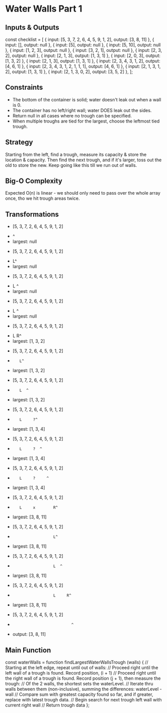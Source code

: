 # Water Walls Part 1

## Inputs & Outputs
const checklist = [
  { input: [5, 3, 7, 2, 6, 4, 5, 9, 1, 2], output: [3, 8, 11] },
  { input: [], output: null },
  { input: [5], output: null },
  { input: [5, 10], output: null },
  { input: [1, 2, 3], output: null },
  { input: [3, 2, 1], output: null },
  { input: [2, 3, 2], output: null },
  { input: [2, 1, 3], output: [1, 3, 1] },
  { input: [2, 0, 3], output: [1, 3, 2] },
  { input: [2, 1, 3], output: [1, 3, 1] },
  { input: [2, 3, 4, 3, 1, 2], output: [4, 6, 1] },
  { input: [2, 3, 4, 3, 1, 2, 1, 1, 1], output: [4, 6, 1] },
  { input: [2, 1, 3, 1, 2], output: [1, 3, 1] },
  { input: [2, 1, 3, 0, 2], output: [3, 5, 2] },
];

## Constraints
* The bottom of the container is solid; water doesn't leak out when a wall is 0.
* The container has no left/right wall; water DOES leak out the sides.
* Return null in all cases where no trough can be specified.
* When multiple troughs are tied for the largest, choose the leftmost tied trough.

## Strategy
Starting from the left, find a trough, measure its capacity & store the location & capacity.
Then find the next trough, and if it's larger, toss out the old to store the new.
Keep going like this till we run out of walls.

## Big-O Complexity
Expected O(n) is linear - we should only need to pass over the whole array once, tho we hit trough areas twice.

## Transformations
* [5, 3, 7, 2, 6, 4, 5, 9, 1, 2]
- ^
- largest: null
* [5, 3, 7, 2, 6, 4, 5, 9, 1, 2]
- L^
- largest: null
* [5, 3, 7, 2, 6, 4, 5, 9, 1, 2]
-  L  ^
- largest: null
* [5, 3, 7, 2, 6, 4, 5, 9, 1, 2]
-  L     ^
- largest: null
* [5, 3, 7, 2, 6, 4, 5, 9, 1, 2]
-  L     R^
- largest: [1, 3, 2]
* [5, 3, 7, 2, 6, 4, 5, 9, 1, 2]
-        L^
- largest: [1, 3, 2]
* [5, 3, 7, 2, 6, 4, 5, 9, 1, 2]
-        L  ^
- largest: [1, 3, 2]
* [5, 3, 7, 2, 6, 4, 5, 9, 1, 2]
-        L     ?^
- largest: [1, 3, 4]
* [5, 3, 7, 2, 6, 4, 5, 9, 1, 2]
-        L     ?  ^
- largest: [1, 3, 4]
* [5, 3, 7, 2, 6, 4, 5, 9, 1, 2]
-        L     ?     ^
- largest: [1, 3, 4]
* [5, 3, 7, 2, 6, 4, 5, 9, 1, 2]
-        L     x        R^
- largest: [3, 8, 11]
* [5, 3, 7, 2, 6, 4, 5, 9, 1, 2]
-                       L^
- largest: [3, 8, 11]
* [5, 3, 7, 2, 6, 4, 5, 9, 1, 2]
-                       L  ^
- largest: [3, 8, 11]
* [5, 3, 7, 2, 6, 4, 5, 9, 1, 2]
-                       L     R^
- largest: [3, 8, 11]
* [5, 3, 7, 2, 6, 4, 5, 9, 1, 2]
-                               ^
- output: [3, 8, 11]

## Main Function
const waterWalls = function findLargestWaterWallsTrough (walls) {
  // Starting at the left edge, repeat until out of walls:
    // Proceed right until the left wall of a trough is found. Record position, (i + 1)
    // Proceed right until the right wall of a trough is found. Record position (j + 1), then measure the trough:
      // Of the 2 walls, the shortest sets the waterLevel. 
      // Iterate thru walls between them (non-inclusive), summing the differences: waterLevel - wall
    // Compare sum with greatest capacity found so far, and if greater, replace with latest trough data.
    // Begin search for next trough left wall with current right wall
  // Return trough data
};

